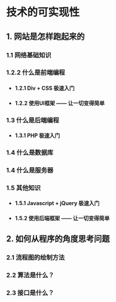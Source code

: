 # 技术的可实现性

## 1. 网站是怎样跑起来的
### 1.1 网络基础知识
### 1.2.2 什么是前端编程
* #### 1.2.1 Div + CSS 极速入门
* #### 1.2.2 使用UI框架 —— 让一切变得简单

### 1.3 什么是后端编程
* #### 1.3.1 PHP 极速入门


### 1.4 什么是数据库
### 1.4 什么是服务器
### 1.5 其他知识
* #### 1.5.1 Javascript + jQuery 极速入门
* #### 1.5.2 使用后端框架 —— 让一切变得简单


## 2. 如何从程序的角度思考问题
### 2.1 流程图的绘制方法
### 2.2 算法是什么？
### 2.3 接口是什么？


